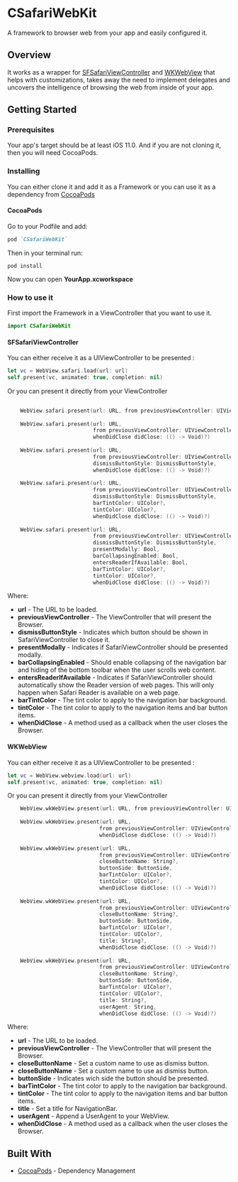 # CSafariWebKit

A framework to browser web from your app and easily configured it.


## Overview

It works as a wrapper for [SFSafariViewController](https://developer.apple.com/documentation/safariservices/sfsafariviewcontroller) and [WKWebView](https://developer.apple.com/documentation/webkit/wkwebview) that helps with customizations, takes away the need to implement delegates and uncovers the intelligence of browsing the web from inside of your app.

## Getting Started


### Prerequisites

Your app's target should be at least iOS 11.0. And if you are not cloning it, then you will need CocoaPods.


### Installing

You can either clone it and add it as a Framework or you can use it as a dependency from [CocoaPods](https://cocoapods.org/)


#### CocoaPods

Go to your Podfile and add:

```ruby
pod `CSafariWebKit`
```

Then in your terminal run:

```
pod install
```

Now you can open __YourApp.xcworkspace__


### How to use it

First import the Framework in a ViewController that you want to use it.

```swift
import CSafariWebKit
```

#### SFSafariViewController

You can either receive it as a UIViewController to be presented :

```swift
let vc = WebView.safari.load(url: url)
self.present(vc, animated: true, completion: nil)
```

Or you can present it directly from your ViewController

```swift
    
    WebView.safari.present(url: URL, from previousViewController: UIViewController)
    
    WebView.safari.present(url: URL,
                           from previousViewController: UIViewController,
                           whenDidClose didClose: (() -> Void)?)
    
    WebView.safari.present(url: URL,
                           from previousViewController: UIViewController,
                           dismissButtonStyle: DismissButtonStyle,
                           whenDidClose didClose: (() -> Void)?)
    
    WebView.safari.present(url: URL,
                           from previousViewController: UIViewController,
                           dismissButtonStyle: DismissButtonStyle,
                           barTintColor: UIColor?,
                           tintColor: UIColor?,
                           whenDidClose didClose: (() -> Void)?)
    
    WebView.safari.present(url: URL,
                           from previousViewController: UIViewController,
                           dismissButtonStyle: DismissButtonStyle,
                           presentModally: Bool,
                           barCollapsingEnabled: Bool,
                           entersReaderIfAvailable: Bool,
                           barTintColor: UIColor?,
                           tintColor: UIColor?,
                           whenDidClose didClose: (() -> Void)?)
```

Where:
* __url__ - The URL to be loaded.
* __previousViewController__ - The ViewController that will present the Browser.
* __dismissButtonStyle__ - Indicates which button should be shown in SafariViewController to close it.
* __presentModally__ - Indicates if SafariViewController should be presented modally.
* __barCollapsingEnabled__ - Should enable collapsing of the navigation bar and hiding of the bottom toolbar when the user scrolls web content.
* __entersReaderIfAvailable__ - Indicates if SafariViewController should automatically show the Reader version of web pages. This will only happen when Safari Reader is available on a web page.
* __barTintColor__ - The tint color to apply to the navigation bar background.
* __tintColor__ - The tint color to apply to the navigation items and bar button items.
* __whenDidClose__ - A method used as a callback when the user closes the Browser.


#### WKWebView

You can either receive it as a UIViewController to be presented :

```swift
let vc = WebView.webview.load(url: url)
self.present(vc, animated: true, completion: nil)
```

Or you can present it directly from your ViewController

```swift
    WebView.wkWebView.present(url: URL, from previousViewController: UIViewController)
    
    WebView.wkWebView.present(url: URL,
                             from previousViewController: UIViewController,
                             whenDidClose didClose: (() -> Void)?)
    
    WebView.wkWebView.present(url: URL,
                             from previousViewController: UIViewController,
                             closeButtonName: String?,
                             buttonSide: ButtonSide,
                             barTintColor: UIColor?,
                             tintColor: UIColor?,
                             whenDidClose didClose: (() -> Void)?)
    
    WebView.wkWebView.present(url: URL,
                             from previousViewController: UIViewController,
                             closeButtonName: String?,
                             buttonSide: ButtonSide,
                             barTintColor: UIColor?,
                             tintColor: UIColor?,
                             title: String?,
                             whenDidClose didClose: (() -> Void)?)
    
    WebView.wkWebView.present(url: URL,
                             from previousViewController: UIViewController,
                             closeButtonName: String?,
                             buttonSide: ButtonSide,
                             barTintColor: UIColor?,
                             tintColor: UIColor?,
                             title: String?,
                             userAgent: String,
                             whenDidClose didClose: (() -> Void)?)
```

Where:
* __url__ - The URL to be loaded.
* __previousViewController__ - The ViewController that will present the Browser.
* __closeButtonName__ - Set a custom name to use as dismiss button.
* __closeButtonName__ - Set a custom name to use as dismiss button.
* __buttonSide__ - Indicates wich side the button should be presented.
* __barTintColor__ - The tint color to apply to the navigation bar background.
* __tintColor__ - The tint color to apply to the navigation items and bar button items.
* __title__ - Set a title for NavigationBar.
* __userAgent__ - Append a UserAgent to your WebView.
* __whenDidClose__ - A method used as a callback when the user closes the Browser.

## Built With

* [CocoaPods](https://cocoapods.org/) - Dependency Management

